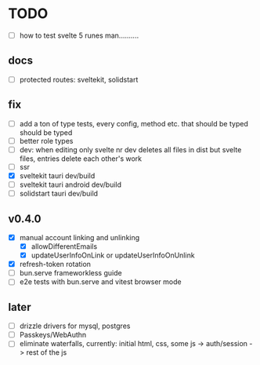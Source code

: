 # TODO

- [ ] how to test svelte 5 runes man..........

## docs

- [ ] protected routes: sveltekit, solidstart

## fix

- [ ] add a ton of type tests, every config, method etc. that should be typed should be typed
- [ ] better role types
- [ ] dev: when editing only svelte nr dev deletes all files in dist but svelte files, entries delete each other's work
- [ ] ssr
- [x] sveltekit tauri dev/build
- [ ] sveltekit tauri android dev/build
- [ ] solidstart tauri dev/build

## v0.4.0

- [x] manual account linking and unlinking
  - [x] allowDifferentEmails
  - [x] updateUserInfoOnLink or updateUserInfoOnUnlink
- [x] refresh-token rotation
- [ ] bun.serve frameworkless guide
- [ ] e2e tests with bun.serve and vitest browser mode

## later

- [ ] drizzle drivers for mysql, postgres
- [ ] Passkeys/WebAuthn
- [ ] eliminate waterfalls, currently: initial html, css, some js -> auth/session -> rest of the js

